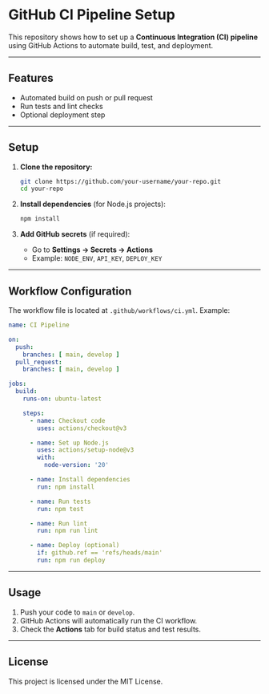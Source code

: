# GitHub CI Pipeline Setup

This repository shows how to set up a **Continuous Integration (CI) pipeline** using GitHub Actions to automate build, test, and deployment.

---

## Features

* Automated build on push or pull request
* Run tests and lint checks
* Optional deployment step

---

## Setup

1. **Clone the repository:**

   ```bash
   git clone https://github.com/your-username/your-repo.git
   cd your-repo
   ```

2. **Install dependencies** (for Node.js projects):

   ```bash
   npm install
   ```

3. **Add GitHub secrets** (if required):

   * Go to **Settings → Secrets → Actions**
   * Example: `NODE_ENV`, `API_KEY`, `DEPLOY_KEY`

---

## Workflow Configuration

The workflow file is located at `.github/workflows/ci.yml`. Example:

```yaml
name: CI Pipeline

on:
  push:
    branches: [ main, develop ]
  pull_request:
    branches: [ main, develop ]

jobs:
  build:
    runs-on: ubuntu-latest

    steps:
      - name: Checkout code
        uses: actions/checkout@v3

      - name: Set up Node.js
        uses: actions/setup-node@v3
        with:
          node-version: '20'

      - name: Install dependencies
        run: npm install

      - name: Run tests
        run: npm test

      - name: Run lint
        run: npm run lint

      - name: Deploy (optional)
        if: github.ref == 'refs/heads/main'
        run: npm run deploy
```

---

## Usage

1. Push your code to `main` or `develop`.
2. GitHub Actions will automatically run the CI workflow.
3. Check the **Actions** tab for build status and test results.

---

## License

This project is licensed under the MIT License.
